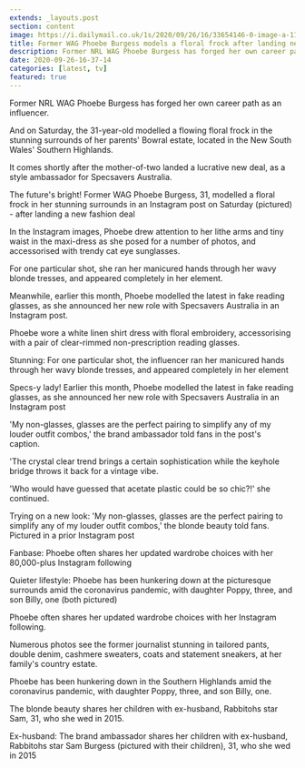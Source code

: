 ```yaml
---
extends: _layouts.post
section: content
image: https://i.dailymail.co.uk/1s/2020/09/26/16/33654146-0-image-a-119_1601133356891.jpg 
title: Former WAG Phoebe Burgess models a floral frock after landing new deal 
description: Former NRL WAG Phoebe Burgess has forged her own career path as an influencer. 
date: 2020-09-26-16-37-14 
categories: [latest, tv] 
featured: true 
--- 
```

Former NRL WAG Phoebe Burgess has forged her own career path as an influencer.

And on Saturday, the 31-year-old modelled a flowing floral frock in the stunning surrounds of her parents' Bowral estate, located in the New South Wales' Southern Highlands. 

It comes shortly after the mother-of-two landed a lucrative new deal, as a style ambassador for Specsavers Australia.

The future's bright! Former WAG Phoebe Burgess, 31, modelled a floral frock in her stunning surrounds in an Instagram post on Saturday (pictured) - after landing a new fashion deal

In the Instagram images, Phoebe drew attention to her lithe arms and tiny waist in the maxi-dress as she posed for a number of photos, and accessorised with trendy cat eye sunglasses.

For one particular shot, she ran her manicured hands through her wavy blonde tresses, and appeared completely in her element.

Meanwhile, earlier this month, Phoebe modelled the latest in fake reading glasses, as she announced her new role with Specsavers Australia in an Instagram post.   

Phoebe wore a white linen shirt dress with floral embroidery, accessorising with a pair of clear-rimmed non-prescription reading glasses.  

Stunning: For one particular shot, the influencer ran her manicured hands through her wavy blonde tresses, and appeared completely in her element 

Specs-y lady! Earlier this month, Phoebe modelled the latest in fake reading glasses, as she announced her new role with Specsavers Australia in an Instagram post 

'My non-glasses, glasses are the perfect pairing to simplify any of my louder outfit combos,' the brand ambassador told fans in the post's caption.  

'The crystal clear trend brings a certain sophistication while the keyhole bridge throws it back for a vintage vibe.

'Who would have guessed that acetate plastic could be so chic?!' she continued.   

Trying on a new look: 'My non-glasses, glasses are the perfect pairing to simplify any of my louder outfit combos,' the blonde beauty told fans. Pictured in a prior Instagram post 

Fanbase: Phoebe often shares her updated wardrobe choices with her 80,000-plus Instagram following 

Quieter lifestyle: Phoebe has been hunkering down at the picturesque surrounds amid the coronavirus pandemic, with daughter Poppy, three, and son Billy, one (both pictured) 

Phoebe often shares her updated wardrobe choices with her Instagram following.

Numerous photos see the former journalist stunning in tailored pants, double denim, cashmere sweaters, coats and statement sneakers, at her family's country estate.

Phoebe has been hunkering down in the Southern Highlands amid the coronavirus pandemic, with daughter Poppy, three, and son Billy, one.

The blonde beauty shares her children with ex-husband, Rabbitohs star Sam, 31, who she wed in 2015.

Ex-husband: The brand ambassador shares her children with ex-husband, Rabbitohs star Sam Burgess (pictured with their children), 31, who she wed in 2015 

